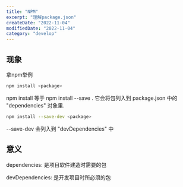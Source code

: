 ```yaml
---
title: "NPM"
excerpt: "理解package.json"
createDate: "2022-11-04"
modifiedDate: "2022-11-04"
category: "develop"
---
```


## 现象

拿npm举例

```bash
npm install <package>
```

npm install <package> 等于 npm install --save <package>. 它会将包列入到 package.json 中的 "dependencies" 对象里.

```bash
npm install --save-dev <package>
```

--save-dev 会列入到 "devDependencies"  中

## 意义

dependencies: 是项目软件建造时需要的包

devDependencies: 是开发项目时所必须的包
